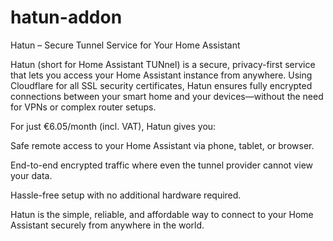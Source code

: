 # hatun-addon


Hatun – Secure Tunnel Service for Your Home Assistant

Hatun (short for Home Assistant TUNnel) is a secure, privacy-first service that lets you access your Home Assistant instance from anywhere. Using Cloudflare for all SSL security certificates, Hatun ensures fully encrypted connections between your smart home and your devices—without the need for VPNs or complex router setups.

For just €6.05/month (incl. VAT), Hatun gives you:

Safe remote access to your Home Assistant via phone, tablet, or browser.

End-to-end encrypted traffic where even the tunnel provider cannot view your data.

Hassle-free setup with no additional hardware required.

Hatun is the simple, reliable, and affordable way to connect to your Home Assistant securely from anywhere in the world.
